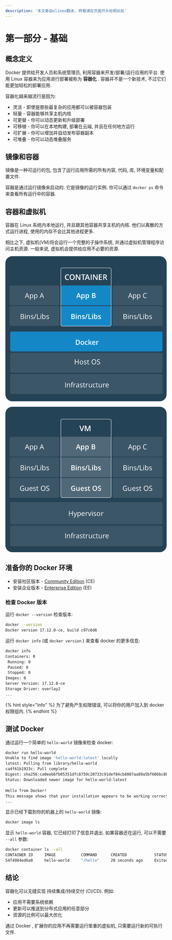 ```yaml
---
description: '本文章由olinex翻译, 转载请在页面开头标明出处'
---
```


# 第一部分 - 基础

## 概念定义

Docker 提供给开发人员和系统管理员, 利用容器来开发/部署/运行应用的平台. 使用 Linux 容器来为应用进行部署被称为 **容器化** . 容器并不是一个新技术, 不过它们能更加轻松的部署应用.

容器化越来越流行是因为:

* 灵活 - 即使是那些最复杂的应用都可以被容器包装
* 轻量 - 容器能够共享主机内核
* 可更替 - 你可以动态更新和升级部署
* 可移植 - 你可以在本地构建, 部署在云端, 并且在任何地方运行
* 可扩展 - 你可以增加并自动发布容器副本
* 可堆叠 - 你可以动态堆叠服务

## 镜像和容器

镜像是一种可运行的包, 包含了运行应用所需的所有内容, 代码, 库, 环境变量和配置文件.

容器是通过运行镜像来启动的. 它是镜像的运行实例. 你可以通过 `docker ps` 命令来查看所有运行中的容器.

## 容器和虚拟机

容器在 Linux 系统内本地运行, 并且跟其他容器共享主机的内核. 他们以离散的方式运行进程, 使用的内存不会比其他进程更多.

相比之下, 虚拟机\(VM\)将会运行一个完整的子操作系统, 并通过虚拟机管理程序访问主机资源. 一般来说, 虚拟机会提供给应用不必要的资源.

![&#x6765;&#x6E90;&#x4E8E;&#x5B98;&#x65B9;&#x6587;&#x6863;\(https://docs.docker.com/get-started/\)](../../.gitbook/assets/container-2x.png)

![&#x6765;&#x6E90;&#x4E8E;&#x5B98;&#x65B9;&#x6587;&#x6863;\(https://docs.docker.com/get-started/\)](../../.gitbook/assets/vm-2x.png)

## 准备你的 Docker 环境

* 安装社区版本 - [Community Edition](https://docs.docker.com/install/) \(CE\)
* 安装企业版本 - [Enterprise Edition](https://docs.docker.com/ee/supported-platforms/) \(EE\)

### 检查 Docker 版本

运行 `docker --version` 检查版本:

```bash
docker --version
Docker version 17.12.0-ce, build c97c6d6
```

运行 `docker info` \(或 `docker version` \) 来查看 docker 的更多信息:

```bash
docker info
Containers: 0
 Running: 0
 Paused: 0
 Stopped: 0
Images: 0
Server Version: 17.12.0-ce
Storage Driver: overlay2
...
```

{% hint style="info" %}
为了避免产生权限错误, 可以将你的用户加入到 docker 权限组内.
{% endhint %}

## 测试 Docker

通过运行一个简单的 `hello-world` 镜像来检查 docker:

```bash
docker run hello-world
Unable to find image 'hello-world:latest' locally
latest: Pulling from library/hello-world
ca4f61b1923c: Pull complete
Digest: sha256:ca0eeb6fb05351dfc8759c20733c91def84cb8007aa89a5bf606bc8b315b9fc7
Status: Downloaded newer image for hello-world:latest

Hello from Docker!
This message shows that your installation appears to be working correctly.
...
```

显示已经下载到你的机器上的 `hello-world` 镜像:

```bash
docker image ls
```

显示 `hello-world` 容器, 它已经打印了信息并退出. 如果容器还在运行, 可以不需要 `--all` 参数:

```bash
docker container ls --all
CONTAINER ID     IMAGE           COMMAND      CREATED            STATUS
54f4984ed6a8     hello-world     "/hello"     20 seconds ago     Exited (0) 19 seconds ago
```

## 结论

容器化可以无缝实现 持续集成/持续交付 \(CI/CD\). 例如:

* 应用不需要系统依赖
* 更新可以推送到分布式应用的任意部分
* 资源的比例可以最大优化

通过 Docker , 扩展你的应用不再需要运行笨重的虚拟机, 只需要运行新的可执行文件.

